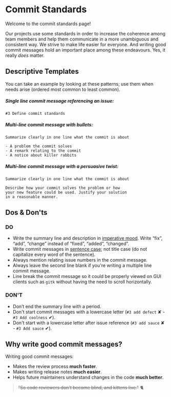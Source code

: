 Commit Standards
================

Welcome to the commit standards page!

Our projects use some standards in order to increase the coherence among team members and help them communicate in a more unambiguous and consistent way. We strive to make life easier for everyone. And writing good commit messages hold an important place among these endeavours. Yes, it really _does_ matter.

## Descriptive Templates

You can take an example by looking at these patterns; use them when needs arise (ordered most common to least common).

##### Single line commit message referencing an issue:
```
#3 Define commit standards
```

##### Multi-line commit message with bullets:
```plain
Summarize clearly in one line what the commit is about

- A problem the commit solves
- A remark relating to the commit
- A notice about killer rabbits
```

##### Multi-line commit message with a persuasive twist:
```plain
Summarize clearly in one line what the commit is about

Describe how your commit solves the problem or how
your new feature could be used. Justify your solution
in a reasonable manner.
```

## Dos & Don'ts

### DO
- Write the summary line and description in [imperative mood](http://en.wikipedia.org/wiki/Imperative_mood). Write “fix”, “add”, “change” instead of “fixed”, “added”, “changed”.
- Write commit messages in [sentence case](http://en.wikipedia.org/wiki/Letter_case#Headings_and_publication_titles); not title case (do not capitalize every word of the sentence).
- Always mention relating issue numbers in the commit message.
- Always leave the second line blank if you're writing a multiple line commit message.
- Line break the commit message so it could be properly viewed on GUI clients such as ```gitk``` without having the need to scroll horizontally.

### DON'T
- Don’t end the summary line with a period.
- Don't start commit messages with a lowercase letter (```#3 add defect``` ✘ - ```#3 Add coolness``` ✔).
- Don't start with a lowercase letter after issue reference (```#3 add sauce``` ✘ - ```#3 Add sauce``` ✔).


## Why write good commit messages?

Writing good commit messages:
- Makes the review process __much faster__.
- Makes writing release notes __much easier__.
- Helps future maintainers understand changes in the code __much better__.

> ~~"So code reviewers don't become blind, and kittens live."~~ :cat2: